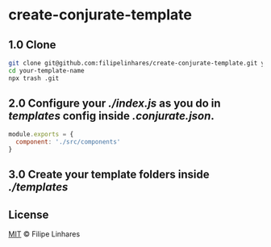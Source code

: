 # create-conjurate-template

## 1.0 Clone
```bash
git clone git@github.com:filipelinhares/create-conjurate-template.git your-template-name
cd your-template-name
npx trash .git
```

## 2.0 Configure your *./index.js* as you do in *templates* config inside *.conjurate.json*.

```js
module.exports = {
  component: './src/components'
}
```

## 3.0 Create your template folders inside *./templates*

## License
[MIT](LICENSE.md) © Filipe Linhares
